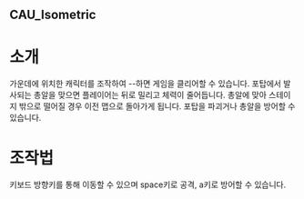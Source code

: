 ## CAU_Isometric
# 소개
가운데에 위치한 캐릭터를 조작하여 --하면 게임을 클리어할 수 있습니다. 포탑에서 발사되는 총알을 맞으면 플레이어는 뒤로 밀리고 체력이 줄어듭니다. 총알에 맞아 스테이지 밖으로 떨어질 경우 이전 맵으로 돌아가게 됩니다. 포탑을 파괴거나 총알을 방어할 수 있습니다.
# 조작법
키보드 방향키를 통해 이동할 수 있으며 space키로 공격, a키로 방어할 수 있습니다.
